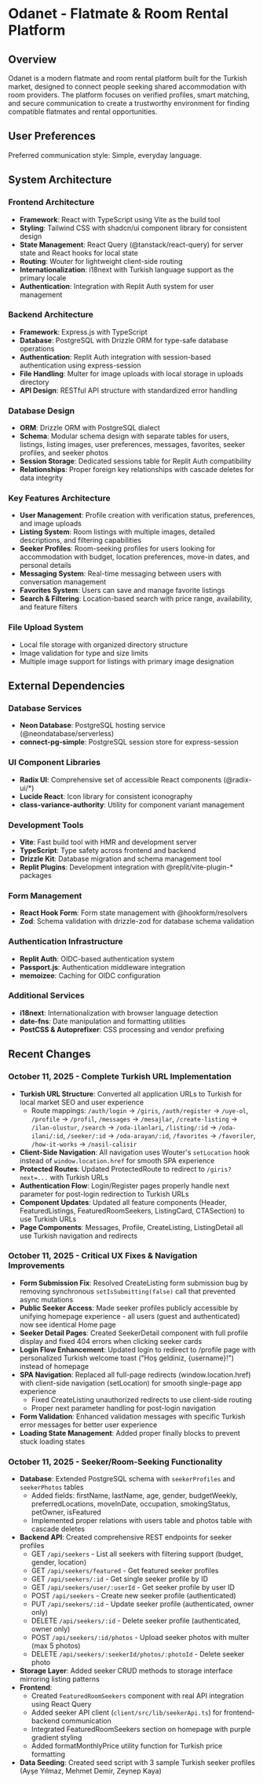 # Odanet - Flatmate & Room Rental Platform

## Overview

Odanet is a modern flatmate and room rental platform built for the Turkish market, designed to connect people seeking shared accommodation with room providers. The platform focuses on verified profiles, smart matching, and secure communication to create a trustworthy environment for finding compatible flatmates and rental opportunities.

## User Preferences

Preferred communication style: Simple, everyday language.

## System Architecture

### Frontend Architecture
- **Framework**: React with TypeScript using Vite as the build tool
- **Styling**: Tailwind CSS with shadcn/ui component library for consistent design
- **State Management**: React Query (@tanstack/react-query) for server state and React hooks for local state
- **Routing**: Wouter for lightweight client-side routing
- **Internationalization**: i18next with Turkish language support as the primary locale
- **Authentication**: Integration with Replit Auth system for user management

### Backend Architecture
- **Framework**: Express.js with TypeScript
- **Database**: PostgreSQL with Drizzle ORM for type-safe database operations
- **Authentication**: Replit Auth integration with session-based authentication using express-session
- **File Handling**: Multer for image uploads with local storage in uploads directory
- **API Design**: RESTful API structure with standardized error handling

### Database Design
- **ORM**: Drizzle ORM with PostgreSQL dialect
- **Schema**: Modular schema design with separate tables for users, listings, listing images, user preferences, messages, favorites, seeker profiles, and seeker photos
- **Session Storage**: Dedicated sessions table for Replit Auth compatibility
- **Relationships**: Proper foreign key relationships with cascade deletes for data integrity

### Key Features Architecture
- **User Management**: Profile creation with verification status, preferences, and image uploads
- **Listing System**: Room listings with multiple images, detailed descriptions, and filtering capabilities
- **Seeker Profiles**: Room-seeking profiles for users looking for accommodation with budget, location preferences, move-in dates, and personal details
- **Messaging System**: Real-time messaging between users with conversation management
- **Favorites System**: Users can save and manage favorite listings
- **Search & Filtering**: Location-based search with price range, availability, and feature filters

### File Upload System
- Local file storage with organized directory structure
- Image validation for type and size limits
- Multiple image support for listings with primary image designation

## External Dependencies

### Database Services
- **Neon Database**: PostgreSQL hosting service (@neondatabase/serverless)
- **connect-pg-simple**: PostgreSQL session store for express-session

### UI Component Libraries
- **Radix UI**: Comprehensive set of accessible React components (@radix-ui/*)
- **Lucide React**: Icon library for consistent iconography
- **class-variance-authority**: Utility for component variant management

### Development Tools
- **Vite**: Fast build tool with HMR and development server
- **TypeScript**: Type safety across frontend and backend
- **Drizzle Kit**: Database migration and schema management tool
- **Replit Plugins**: Development integration with @replit/vite-plugin-* packages

### Form Management
- **React Hook Form**: Form state management with @hookform/resolvers
- **Zod**: Schema validation with drizzle-zod for database schema validation

### Authentication Infrastructure
- **Replit Auth**: OIDC-based authentication system
- **Passport.js**: Authentication middleware integration
- **memoizee**: Caching for OIDC configuration

### Additional Services
- **i18next**: Internationalization with browser language detection
- **date-fns**: Date manipulation and formatting utilities
- **PostCSS & Autoprefixer**: CSS processing and vendor prefixing

## Recent Changes

### October 11, 2025 - Complete Turkish URL Implementation
- **Turkish URL Structure**: Converted all application URLs to Turkish for local market SEO and user experience
  - Route mappings: `/auth/login` → `/giris`, `/auth/register` → `/uye-ol`, `/profile` → `/profil`, `/messages` → `/mesajlar`, `/create-listing` → `/ilan-olustur`, `/search` → `/oda-ilanlari`, `/listing/:id` → `/oda-ilani/:id`, `/seeker/:id` → `/oda-arayan/:id`, `/favorites` → `/favoriler`, `/how-it-works` → `/nasil-calisir`
- **Client-Side Navigation**: All navigation uses Wouter's `setLocation` hook instead of `window.location.href` for smooth SPA experience
- **Protected Routes**: Updated ProtectedRoute to redirect to `/giris?next=...` with Turkish URLs
- **Authentication Flow**: Login/Register pages properly handle next parameter for post-login redirection to Turkish URLs
- **Component Updates**: Updated all feature components (Header, FeaturedListings, FeaturedRoomSeekers, ListingCard, CTASection) to use Turkish URLs
- **Page Components**: Messages, Profile, CreateListing, ListingDetail all use Turkish navigation and redirects

### October 11, 2025 - Critical UX Fixes & Navigation Improvements
- **Form Submission Fix**: Resolved CreateListing form submission bug by removing synchronous `setIsSubmitting(false)` call that prevented async mutations
- **Public Seeker Access**: Made seeker profiles publicly accessible by unifying homepage experience - all users (guest and authenticated) now see identical Home page
- **Seeker Detail Pages**: Created SeekerDetail component with full profile display and fixed 404 errors when clicking seeker cards
- **Login Flow Enhancement**: Updated login to redirect to /profile page with personalized Turkish welcome toast ("Hoş geldiniz, {username}!") instead of homepage
- **SPA Navigation**: Replaced all full-page redirects (window.location.href) with client-side navigation (setLocation) for smooth single-page app experience
  - Fixed CreateListing unauthorized redirects to use client-side routing
  - Proper next parameter handling for post-login navigation
- **Form Validation**: Enhanced validation messages with specific Turkish error messages for better user experience
- **Loading State Management**: Added proper finally blocks to prevent stuck loading states

### October 11, 2025 - Seeker/Room-Seeking Functionality
- **Database**: Extended PostgreSQL schema with `seekerProfiles` and `seekerPhotos` tables
  - Added fields: firstName, lastName, age, gender, budgetWeekly, preferredLocations, moveInDate, occupation, smokingStatus, petOwner, isFeatured
  - Implemented proper relations with users table and photos table with cascade deletes
- **Backend API**: Created comprehensive REST endpoints for seeker profiles
  - GET `/api/seekers` - List all seekers with filtering support (budget, gender, location)
  - GET `/api/seekers/featured` - Get featured seeker profiles
  - GET `/api/seekers/:id` - Get single seeker profile by ID
  - GET `/api/seekers/user/:userId` - Get seeker profile by user ID
  - POST `/api/seekers` - Create new seeker profile (authenticated)
  - PUT `/api/seekers/:id` - Update seeker profile (authenticated, owner only)
  - DELETE `/api/seekers/:id` - Delete seeker profile (authenticated, owner only)
  - POST `/api/seekers/:id/photos` - Upload seeker photos with multer (max 5 photos)
  - DELETE `/api/seekers/:seekerId/photos/:photoId` - Delete seeker photo
- **Storage Layer**: Added seeker CRUD methods to storage interface mirroring listing patterns
- **Frontend**: 
  - Created `FeaturedRoomSeekers` component with real API integration using React Query
  - Added seeker API client (`client/src/lib/seekerApi.ts`) for frontend-backend communication
  - Integrated FeaturedRoomSeekers section on homepage with purple gradient styling
  - Added formatMonthlyPrice utility function for Turkish price formatting
- **Data Seeding**: Created seed script with 3 sample Turkish seeker profiles (Ayşe Yılmaz, Mehmet Demir, Zeynep Kaya)